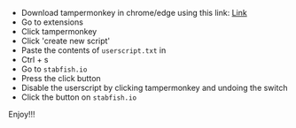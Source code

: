 - Download tampermonkey in chrome/edge using this link: [Link](https://link-url-here.org](https://chromewebstore.google.com/detail/tampermonkey/dhdgffkkebhmkfjojejmpbldmpobfkfo))
- Go to extensions
- Click tampermonkey
- Click 'create new script'
- Paste the contents of ```userscript.txt``` in
- Ctrl + s
- Go to ```stabfish.io```
- Press the click button
- Disable the userscript by clicking tampermonkey and undoing the switch
- Click the button on ```stabfish.io```

Enjoy!!!
